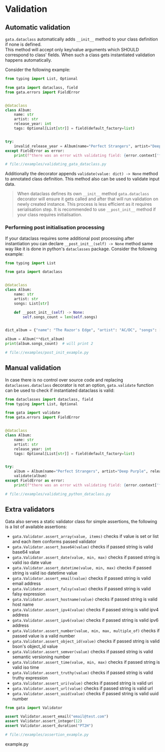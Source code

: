 # Validation

## Automatic validation

`gata.dataclass` automatically adds `__init__` method to your class definition if none is defined.  
This method will accept only key/value arguments which SHOULD correspond to class' fields. When such a class
gets instantiated validation happens automatically. 

Consider the following example:
 
```python
from typing import List, Optional

from gata import dataclass, field
from gata.errors import FieldError


@dataclass
class Album:
    name: str
    artist: str
    release_year: int
    tags: Optional[List[str]] = field(default_factory=list)


try:
    invalid_release_year = Album(name="Perfect Strangers", artist="Deep Purple", release_year="1984")
except FieldError as error:
    print(f"there was an error with validating field: {error.context['field_name']}")

# file://examples/validating_gata_dataclass.py
```

Additionally the decorator appends `validate(value: dict) -> None` method to annotated class definition.
This method also can be used to validate input data.

> When dataclass defines its own `__init__` method `gata.dataclass` decorator will ensure it gets called
> and after that will run validation on newly created instance. This process is less efficient as it requires
> serialisation step. It is recommended to use `__post_init__` method if your class requires initialisation.


### Performing post initialisation processing

If your dataclass requires some additional post processing after instantiation you can declare `__post_init__(self) -> None`
method same way like it is done in python's `dataclasses` package. Consider the following example:

```python
from typing import List

from gata import dataclass


@dataclass
class Album:
    name: str
    artist: str
    songs: List[str]

    def __post_init__(self) -> None:
        self.songs_count = len(self.songs)


dict_album = {"name": "The Razor's Edge", "artist": "AC/DC", "songs": ["Thunderstruck", "Fire Your Guns"]}

album = Album(**dict_album)
print(album.songs_count)  # will print 2

# file://examples/post_init_example.py
```

## Manual validation

In case there is no control over source code and replacing `dataclasses.dataclass` decorator is not an option, 
`gata.validate` function can be used to check if instantiated dataclass is valid:

```python
from dataclasses import dataclass, field
from typing import List, Optional

from gata import validate
from gata.errors import FieldError


@dataclass
class Album:
    name: str
    artist: str
    release_year: int
    tags: Optional[List[str]] = field(default_factory=list)


try:
    album = Album(name="Perfect Strangers", artist="Deep Purple", release_year="1984")
    validate(album)
except FieldError as error:
    print(f"there was an error with validating field: {error.context['field_name']}")

# file://examples/validating_python_dataclass.py
```

## Extra validators

Gata also serves a static validator class for simple assertions, the following is a list of available assertions:
 - `gata.Validator.assert_array(value, items)` checks if value is set or list and each item conforms passed validator
 - `gata.Validator.assert_base64(value)` checks if passed string is valid base64 value
 - `gata.Validator.assert_date(value, min, max)` checks if passed string is valid iso date value
 - `gata.Validator.assert_datetime(value, min, max)` checks if passed string is valid iso datetime value
 - `gata.Validator.assert_email(value)` checks if passed string is valid email address
 - `gata.Validator.assert_falsy(value)` checks if passed string is valid falsy expression
 - `gata.Validator.assert_hostname(value)` checks if passed string is valid host name
 - `gata.Validator.assert_ipv4(value)` checks if passed string is valid ipv4 address
 - `gata.Validator.assert_ipv6(value)` checks if passed string is valid ipv6 address
 - `gata.Validator.assert_number(value, min, max, multiple_of)` checks if passed value is a valid number
 - `gata.Validator.assert_object_id(value)` checks if passed string is valid bson's object_id value
 - `gata.Validator.assert_semver(value)` checks if passed string is valid semantic versioning number
 - `gata.Validator.assert_time(value, min, max)` checks if passed string is valid iso time
 - `gata.Validator.assert_truthy(value)` checks if passed string is valid truthy expression
 - `gata.Validator.assert_uri(value)` checks if passed string is valid uri
 - `gata.Validator.assert_url(value)` checks if passed string is valid url
 - `gata.Validator.assert_uuid(value)` checks if passed string is valid uuid number

```python
from gata import Validator

assert Validator.assert_email("email@test.com")
assert Validator.assert_integer(12)
assert Validator.assert_duration("PT2H")

# file://examples/assertion_example.py
```
example.py
```
